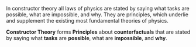 In constructor theory all laws of physics are stated by saying what tasks are possible, what are impossible, and why. They are principles, which underlie and supplement the existing most fundamental theories of physics.

**Constructor Theory** forms **Principles** about **counterfactuals** that are stated by saying what **tasks** are **possible**, what are **impossible**, and **why**.

